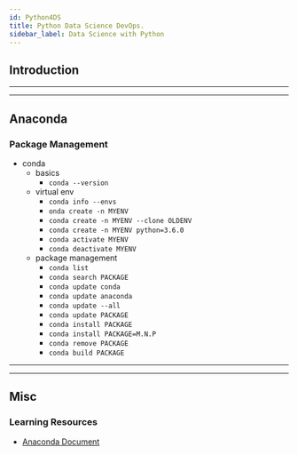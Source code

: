 ```yaml
---
id: Python4DS
title: Python Data Science DevOps.
sidebar_label: Data Science with Python
---
```


## Introduction

---

---

## Anaconda

### Package Management

- conda
  - basics
    - `conda --version`
  - virtual env
    - `conda info --envs`
    - `onda create -n MYENV`
    - `conda create -n MYENV --clone OLDENV`
    - `conda create -n MYENV python=3.6.0`
    - `conda activate MYENV`
    - `conda deactivate MYENV`
  - package management
    - `conda list`
    - `conda search PACKAGE`
    - `conda update conda`
    - `conda update anaconda`
    - `conda update --all`
    - `conda update PACKAGE`
    - `conda install PACKAGE`
    - `conda install PACKAGE=M.N.P`
    - `conda remove PACKAGE`
    - `conda build PACKAGE`

---

---

## Misc

### Learning Resources

- [Anaconda Document](https://docs.anaconda.com/anaconda/)
